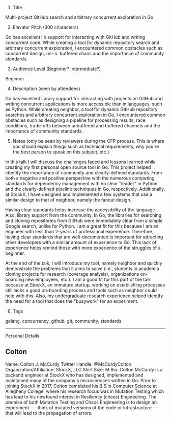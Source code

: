 1. Title

  Multi-project GitHub search and arbitrary concurrent exploration in Go

2. Elevator Pitch (300 characters)

  Go has excellent lib support for interacting with GitHub and writing concurrent
  code. While creating a tool for dynamic repository search and arbitrary concurrent
  exploration, I encountered common obstacles such as concurrent design, un- v. buffered
  chans and the importance of community standards.

3. Audience Level (Beginner? Intermediate?)

  Beginner

4. Description (seen by attendees)

  Go has excellent library support for interacting with projects on GitHub and
  writing concurrent applications is more accessible than in languages, such as Python.
  While creating neighbor, a tool for dynamic GitHub repository searches and arbitrary
  concurrent exploration in Go, I encountered common obstacles such as designing
  a pipeline for processing results, race conditions, trade-offs between unbuffered and buffered
  channels and the importance of community standards.

5. Notes (only be seen by reviewers during the CFP process. This is where you should explain things such as technical requirements, why you're the best person to speak on this subject, etc.)

  In this talk I will discuss the challenges faced and lessons learned while creating
  my first personal open source tool in Go. This project helped identify the importance of
  community and clearly-defined standards. From both a negative and positive perspective
  with the numerous competing standards for dependency management with no clear
  "leader" in Python and the clearly-defined pipeline techniques in Go, respectively.
  Additionally, at StockX, I have designed and implemented a few systems that use a
  similar design to that of neighbor, namely the fanout design.

  Having clear standards helps increase the accessibility of the language. Also,
  library support from the community. In Go, the libraries for searching and cloning
  repositories from GitHub were immediately clear from a simple Google search, unlike
  for Python. I am a great fit for this because I am an engineer with less than 2-years
  of professional experience. Therefore, having clear standards that are well-documented
  is important for attracting other developers with a similar amount of experience
  to Go. This lack of experience helps remind those with more experience of the
  struggles of a beginner.

  At the end of the talk, I will introduce my tool, namely neighbor
  and quickly demonstrate the problems that it aims to solve (i.e., students in
  academia cloning projects for research (coverage analysis), organizations
  on-boarding new employees, etc.). I am a good fit for this part of the talk because
  at StockX, an immature startup, working on establishing processes still lacks
  a good on-boarding process and tools such as neighbor could help with this. Also,
  my undergraduate research experience helped identify the need for a tool that
  does the "busywork" for an experiment.

6. Tags

  golang, concurrency, github, git, community, standards

---

Personal Details 

## Colton
Name: Colton J. McCurdy
Twitter Handle: @McCurdyColton
Organization/Affiliation: StockX, LLC
Shirt Size: M
Bio: Colton McCurdy is a backend engineer at StockX who has designed, implemented
and maintained many of the company's microservices written in Go. Prior to joining
StockX in 2017, Colton completed his B.S in Computer Science at Allegheny College, where
his research focus was in Mutation Testing which has lead to his newfound interest
in Resiliency (chaos) Engineering. The premise of both Mutation Testing and Chaos
Engineering is to design an experiment --- think of mutated versions of the code
or infrastructure --- that will lead to the propagation of errors.

